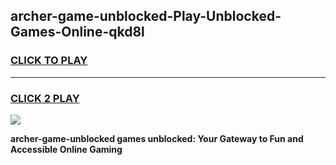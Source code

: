 
## archer-game-unblocked-Play-Unblocked-Games-Online-qkd8l
<h3>
<a href="https://premium76.site?title=archer-game-unblocked&ref=24A">CLICK TO PLAY</a></h3>
<hr>

<h3>
<a href="https://premium76.site?title=archer-game-unblocked&ref=24A">CLICK 2 PLAY</a>
  
</h3>

<a href="https://premium76.site?title=archer-game-unblocked&ref=24A"><img src="https://clearcache.store/games.png"></a>


**archer-game-unblocked games unblocked: Your Gateway to Fun and Accessible Online Gaming**
